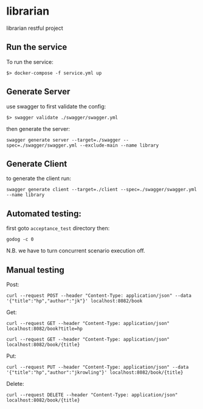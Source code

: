 # librarian
librarian restful project

## Run the service

To run the service:

```
$> docker-compose -f service.yml up
```

## Generate Server

use swagger to first validate the config:

```
$> swagger validate ./swagger/swagger.yml
```

then generate the server:

```
swagger generate server --target=./swagger --spec=./swagger/swagger.yml --exclude-main --name library
```

## Generate Client

to generate the client run:

```
swagger generate client --target=./client --spec=./swagger/swagger.yml --name library
```

## Automated testing:

first goto `acceptance_test` directory then:

```
godog -c 0
```

N.B. we have to turn concurrent scenario execution off.

## Manual testing

Post:
```
curl --request POST --header "Content-Type: application/json" --data '{"title":"hp","author":"jk"}' localhost:8082/book
```

Get:
```
curl --request GET --header "Content-Type: application/json" localhost:8082/book?title=hp
```
```
curl --request GET --header "Content-Type: application/json" localhost:8082/book/{title}
```

Put:
```
curl --request PUT --header "Content-Type: application/json" --data '{"title":"hp","author":"jkrowling"}' localhost:8082/book/{title}
```

Delete:
```
curl --request DELETE --header "Content-Type: application/json" localhost:8082/book/{title}
```


